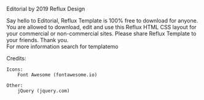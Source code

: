 Editorial by 2019 Reflux Design

Say hello to Editorial, Reflux Template is 100% free to download for anyone. You are allowed to download, edit and use this Reflux HTML CSS layout for your commercial or non-commercial sites. Please share Reflux Template to your friends. Thank you. </br>
For more information search for templatemo

Credits:

	Icons:
		Font Awesome (fontawesome.io)

	Other:
		jQuery (jquery.com)
